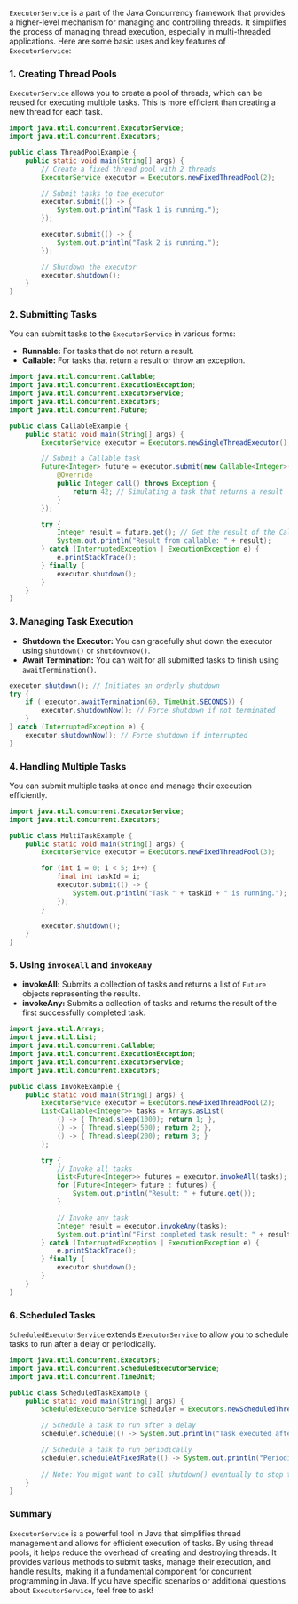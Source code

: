 `ExecutorService` is a part of the Java Concurrency framework that provides a higher-level mechanism for managing and controlling threads. It simplifies the process of managing thread execution, especially in multi-threaded applications. Here are some basic uses and key features of `ExecutorService`:

### 1. **Creating Thread Pools**
`ExecutorService` allows you to create a pool of threads, which can be reused for executing multiple tasks. This is more efficient than creating a new thread for each task.

```java
import java.util.concurrent.ExecutorService;
import java.util.concurrent.Executors;

public class ThreadPoolExample {
    public static void main(String[] args) {
        // Create a fixed thread pool with 2 threads
        ExecutorService executor = Executors.newFixedThreadPool(2);

        // Submit tasks to the executor
        executor.submit(() -> {
            System.out.println("Task 1 is running.");
        });

        executor.submit(() -> {
            System.out.println("Task 2 is running.");
        });

        // Shutdown the executor
        executor.shutdown();
    }
}
```

### 2. **Submitting Tasks**
You can submit tasks to the `ExecutorService` in various forms:
- **Runnable:** For tasks that do not return a result.
- **Callable:** For tasks that return a result or throw an exception.

```java
import java.util.concurrent.Callable;
import java.util.concurrent.ExecutionException;
import java.util.concurrent.ExecutorService;
import java.util.concurrent.Executors;
import java.util.concurrent.Future;

public class CallableExample {
    public static void main(String[] args) {
        ExecutorService executor = Executors.newSingleThreadExecutor();

        // Submit a Callable task
        Future<Integer> future = executor.submit(new Callable<Integer>() {
            @Override
            public Integer call() throws Exception {
                return 42; // Simulating a task that returns a result
            }
        });

        try {
            Integer result = future.get(); // Get the result of the Callable
            System.out.println("Result from callable: " + result);
        } catch (InterruptedException | ExecutionException e) {
            e.printStackTrace();
        } finally {
            executor.shutdown();
        }
    }
}
```

### 3. **Managing Task Execution**
- **Shutdown the Executor:** You can gracefully shut down the executor using `shutdown()` or `shutdownNow()`.
- **Await Termination:** You can wait for all submitted tasks to finish using `awaitTermination()`.

```java
executor.shutdown(); // Initiates an orderly shutdown
try {
    if (!executor.awaitTermination(60, TimeUnit.SECONDS)) {
        executor.shutdownNow(); // Force shutdown if not terminated
    }
} catch (InterruptedException e) {
    executor.shutdownNow(); // Force shutdown if interrupted
}
```

### 4. **Handling Multiple Tasks**
You can submit multiple tasks at once and manage their execution efficiently.

```java
import java.util.concurrent.ExecutorService;
import java.util.concurrent.Executors;

public class MultiTaskExample {
    public static void main(String[] args) {
        ExecutorService executor = Executors.newFixedThreadPool(3);

        for (int i = 0; i < 5; i++) {
            final int taskId = i;
            executor.submit(() -> {
                System.out.println("Task " + taskId + " is running.");
            });
        }

        executor.shutdown();
    }
}
```

### 5. **Using `invokeAll` and `invokeAny`**
- **invokeAll:** Submits a collection of tasks and returns a list of `Future` objects representing the results.
- **invokeAny:** Submits a collection of tasks and returns the result of the first successfully completed task.

```java
import java.util.Arrays;
import java.util.List;
import java.util.concurrent.Callable;
import java.util.concurrent.ExecutionException;
import java.util.concurrent.ExecutorService;
import java.util.concurrent.Executors;

public class InvokeExample {
    public static void main(String[] args) {
        ExecutorService executor = Executors.newFixedThreadPool(2);
        List<Callable<Integer>> tasks = Arrays.asList(
            () -> { Thread.sleep(1000); return 1; },
            () -> { Thread.sleep(500); return 2; },
            () -> { Thread.sleep(200); return 3; }
        );

        try {
            // Invoke all tasks
            List<Future<Integer>> futures = executor.invokeAll(tasks);
            for (Future<Integer> future : futures) {
                System.out.println("Result: " + future.get());
            }

            // Invoke any task
            Integer result = executor.invokeAny(tasks);
            System.out.println("First completed task result: " + result);
        } catch (InterruptedException | ExecutionException e) {
            e.printStackTrace();
        } finally {
            executor.shutdown();
        }
    }
}
```

### 6. **Scheduled Tasks**
`ScheduledExecutorService` extends `ExecutorService` to allow you to schedule tasks to run after a delay or periodically.

```java
import java.util.concurrent.Executors;
import java.util.concurrent.ScheduledExecutorService;
import java.util.concurrent.TimeUnit;

public class ScheduledTaskExample {
    public static void main(String[] args) {
        ScheduledExecutorService scheduler = Executors.newScheduledThreadPool(1);

        // Schedule a task to run after a delay
        scheduler.schedule(() -> System.out.println("Task executed after 2 seconds delay."), 2, TimeUnit.SECONDS);

        // Schedule a task to run periodically
        scheduler.scheduleAtFixedRate(() -> System.out.println("Periodic task executed."), 0, 5, TimeUnit.SECONDS);
        
        // Note: You might want to call shutdown() eventually to stop the scheduler.
    }
}
```

### Summary
`ExecutorService` is a powerful tool in Java that simplifies thread management and allows for efficient execution of tasks. By using thread pools, it helps reduce the overhead of creating and destroying threads. It provides various methods to submit tasks, manage their execution, and handle results, making it a fundamental component for concurrent programming in Java. If you have specific scenarios or additional questions about `ExecutorService`, feel free to ask!